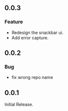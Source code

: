## 0.0.3
### Feature
* Redesign the snackbar ui.
* Add error capture.
## 0.0.2
### Bug
* fix wrong repo name 
## 0.0.1
Initial Release.
